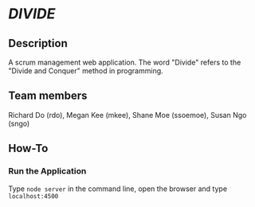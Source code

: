 # **_DIVIDE_**

## Description
A scrum management web application. The word "Divide" refers to the "Divide and Conquer" method in programming.

## Team members
Richard Do (rdo), Megan Kee (mkee), Shane Moe (ssoemoe), Susan Ngo (sngo)

## How-To

### Run the Application 
Type ```node server``` in the command line, open the browser and type ```localhost:4500```


